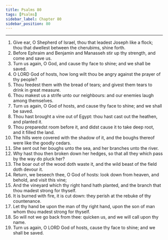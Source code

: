 ```yaml
---
title: Psalms 80
tags: [Psalms]
sidebar_label: Chapter 80
sidebar_position: 80
---
```


---
1. Give ear, O Shepherd of Israel, thou that leadest Joseph like a flock; thou that dwellest between the cherubims, shine forth.
2. Before Ephraim and Benjamin and Manasseh stir up thy strength, and come and save us.
3. Turn us again, O God, and cause thy face to shine; and we shall be saved.
4. O LORD God of hosts, how long wilt thou be angry against the prayer of thy people?
5. Thou feedest them with the bread of tears; and givest them tears to drink in great measure.
6. Thou makest us a strife unto our neighbours: and our enemies laugh among themselves.
7. Turn us again, O God of hosts, and cause thy face to shine; and we shall be saved.
8. Thou hast brought a vine out of Egypt: thou hast cast out the heathen, and planted it.
9. Thou preparedst room before it, and didst cause it to take deep root, and it filled the land.
10. The hills were covered with the shadow of it, and the boughs thereof were like the goodly cedars.
11. She sent out her boughs unto the sea, and her branches unto the river.
12. Why hast thou then broken down her hedges, so that all they which pass by the way do pluck her?
13. The boar out of the wood doth waste it, and the wild beast of the field doth devour it.
14. Return, we beseech thee, O God of hosts: look down from heaven, and behold, and visit this vine;
15. And the vineyard which thy right hand hath planted, and the branch that thou madest strong for thyself.
16. It is burned with fire, it is cut down: they perish at the rebuke of thy countenance.
17. Let thy hand be upon the man of thy right hand, upon the son of man whom thou madest strong for thyself.
18. So will not we go back from thee: quicken us, and we will call upon thy name.
19. Turn us again, O LORD God of hosts, cause thy face to shine; and we shall be saved.